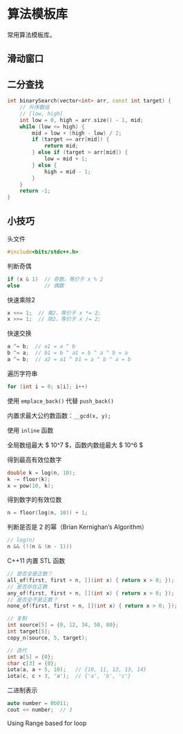 # 算法模板库


常用算法模板库。

<!--more-->

## 滑动窗口



## 二分查找

```cpp
int binarySearch(vector<int> arr, const int target) {
    // 升序数组
    // [low, high]
    int low = 0, high = arr.size() - 1, mid;
    while (low <= high) {
        mid = low + (high - low) / 2;
        if (target == arr[mid]) {
            return mid;
        } else if (target > arr[mid]) {
            low = mid + 1;
        } else {
            high = mid - 1;
        }
    }
    return -1;
}
```

## 小技巧

头文件

```cpp
#include<bits/stdc++.h>
```

判断奇偶

```cpp
if (x & 1)  // 奇数，等价于 x % 2
else        // 偶数
```

快速乘除2

```cpp
x <<= 1;  // 乘2，等价于 x *= 2;
x >>= 1;  // 除2，等价于 x /= 2;
```

快速交换

```cpp
a ^= b;  // a1 = a ^ b
b ^= a;  // b1 = b ^ a1 = b ^ a ^ b = a
a ^= b;  // a2 = a1 ^ b1 = a ^ b ^ a = b
```

遍历字符串

```cpp
for (int i = 0; s[i]; i++)
```

使用 `emplace_back()` 代替 `push_back()`

内置求最大公约数函数：`__gcd(x, y);`

使用 `inline` 函数

全局数组最大 $ 10^7 $，函数内数组最大 $ 10^6 $

得到最高有效位数字

```cpp
double k = log(n, 10);
k -= floor(k);
x = pow(10, k);
```

得到数字的有效位数

```cpp
n = floor(log(n, 10)) + 1;
```

判断是否是 2 的幂（Brian Kernighan’s Algorithm）

```cpp
// log(n)
n && (!(n & (n - 1)))
```

C++11 内置 STL 函数

```cpp
// 是否全是正数？
all_of(first, first + n, [](int x) { return x > 0; });
// 是否存在正数
any_of(first, first + n, [](int x) { return x > 0; });
// 是否全不是正数？
none_of(first, first + n, [](int x) { return x > 0; });

// 复制
int source[5] = {0, 12, 34, 50, 80};
int target[5];
copy_n(source, 5, target);

// 迭代
int a[5] = {0};
char c[3] = {0};
iota(a, a + 5, 10);   // {10, 11, 12, 13, 14}
iota(c, c + 3, 'a');  // {'a', 'b', 'c'}
```

二进制表示

```cpp
auto number = 0b011;
cout << number;  // 3
```

Using Range based for loop


